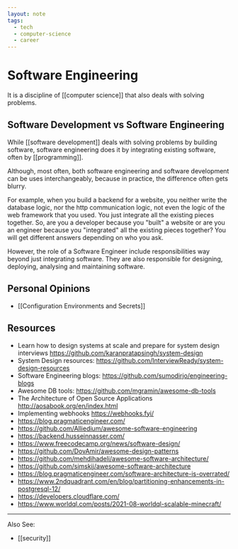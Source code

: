 ```yaml
---
layout: note
tags:
  - tech
  - computer-science
  - career
---
```


# Software Engineering

It is a discipline of [[computer science]] that also deals with solving problems.

## Software Development vs Software Engineering

While [[software development]] deals with solving problems by building software, software engineering does it by integrating existing software, often by [[programming]].

Although, most often, both software engineering and software development can be uses interchangeably, because in practice, the difference often gets blurry.

For example, when you build a backend for a website, you neither write the database logic, nor the http communication logic, not even the logic of the web framework that you used. You just integrate all the existing pieces together. So, are you a developer because you "built" a website or are you an engineer because you "integrated" all the existing pieces together? You will get different answers depending on who you ask.

However, the role of a Software Engineer include responsibilities way beyond just integrating software. They are also responsible for designing, deploying, analysing and maintaining software.

## Personal Opinions

- [[Configuration Environments and Secrets]]

## Resources

- Learn how to design systems at scale and prepare for system design interviews https://github.com/karanpratapsingh/system-design
- System Design resources: https://github.com/InterviewReady/system-design-resources
- Software Engineering blogs: https://github.com/sumodirjo/engineering-blogs
- Awesome DB tools: https://github.com/mgramin/awesome-db-tools
- The Architecture of Open Source Applications http://aosabook.org/en/index.html
- Implementing webhooks https://webhooks.fyi/
- https://blog.pragmaticengineer.com/
- https://github.com/Alliedium/awesome-software-engineering
- https://backend.husseinnasser.com/
- https://www.freecodecamp.org/news/software-design/
- https://github.com/DovAmir/awesome-design-patterns
- https://github.com/mehdihadeli/awesome-software-architecture/
- https://github.com/simskij/awesome-software-architecture
- https://blog.pragmaticengineer.com/software-architecture-is-overrated/
- https://www.2ndquadrant.com/en/blog/partitioning-enhancements-in-postgresql-12/
- https://developers.cloudflare.com/
- https://www.worldql.com/posts/2021-08-worldql-scalable-minecraft/

---

Also See:

- [[security]]
